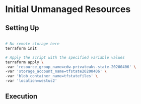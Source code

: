 # Initial Unmanaged Resources


## Setting Up

```bash

# No remote storage here
terraform init

# Apply the script with the specified variable values
terraform apply \
-var 'resource_group_name=cdw-privateaks-state-20200406' \
-var 'storage_account_name=tfstate20200406' \
-var 'blob_container_name=tfstatefiles' \
-var 'location=westus2'

```

## Execution